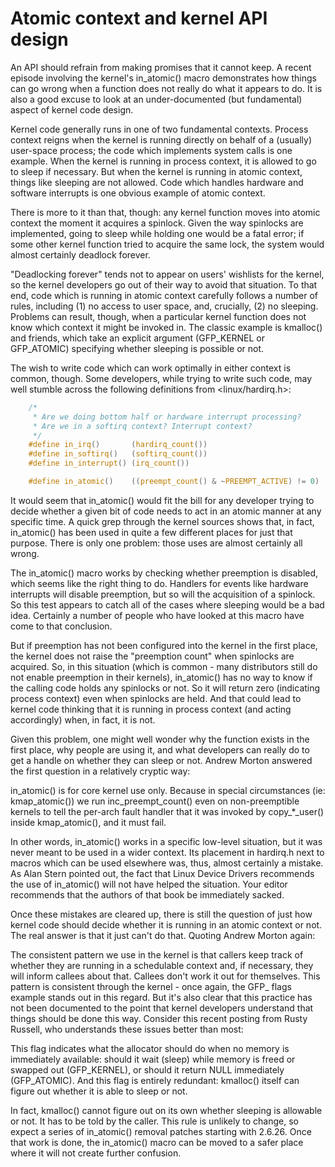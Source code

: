 # Atomic context and kernel API design

An API should refrain from making promises that it cannot keep. A recent episode involving the kernel's in_atomic() macro demonstrates how things can go wrong when a function does not really do what it appears to do. It is also a good excuse to look at an under-documented (but fundamental) aspect of kernel code design.

Kernel code generally runs in one of two fundamental contexts. Process context reigns when the kernel is running directly on behalf of a (usually) user-space process; the code which implements system calls is one example. When the kernel is running in process context, it is allowed to go to sleep if necessary. But when the kernel is running in atomic context, things like sleeping are not allowed. Code which handles hardware and software interrupts is one obvious example of atomic context.

There is more to it than that, though: any kernel function moves into atomic context the moment it acquires a spinlock. Given the way spinlocks are implemented, going to sleep while holding one would be a fatal error; if some other kernel function tried to acquire the same lock, the system would almost certainly deadlock forever.

"Deadlocking forever" tends not to appear on users' wishlists for the kernel, so the kernel developers go out of their way to avoid that situation. To that end, code which is running in atomic context carefully follows a number of rules, including (1) no access to user space, and, crucially, (2) no sleeping. Problems can result, though, when a particular kernel function does not know which context it might be invoked in. The classic example is kmalloc() and friends, which take an explicit argument (GFP_KERNEL or GFP_ATOMIC) specifying whether sleeping is possible or not.

The wish to write code which can work optimally in either context is common, though. Some developers, while trying to write such code, may well stumble across the following definitions from <linux/hardirq.h>:
```C
    /*
     * Are we doing bottom half or hardware interrupt processing?
     * Are we in a softirq context? Interrupt context?
     */
    #define in_irq()	   (hardirq_count())
    #define in_softirq()   (softirq_count())
    #define in_interrupt() (irq_count())

    #define in_atomic()	   ((preempt_count() & ~PREEMPT_ACTIVE) != 0)
```
It would seem that in_atomic() would fit the bill for any developer trying to decide whether a given bit of code needs to act in an atomic manner at any specific time. A quick grep through the kernel sources shows that, in fact, in_atomic() has been used in quite a few different places for just that purpose. There is only one problem: those uses are almost certainly all wrong.

The in_atomic() macro works by checking whether preemption is disabled, which seems like the right thing to do. Handlers for events like hardware interrupts will disable preemption, but so will the acquisition of a spinlock. So this test appears to catch all of the cases where sleeping would be a bad idea. Certainly a number of people who have looked at this macro have come to that conclusion.

But if preemption has not been configured into the kernel in the first place, the kernel does not raise the "preemption count" when spinlocks are acquired. So, in this situation (which is common - many distributors still do not enable preemption in their kernels), in_atomic() has no way to know if the calling code holds any spinlocks or not. So it will return zero (indicating process context) even when spinlocks are held. And that could lead to kernel code thinking that it is running in process context (and acting accordingly) when, in fact, it is not.

Given this problem, one might well wonder why the function exists in the first place, why people are using it, and what developers can really do to get a handle on whether they can sleep or not. Andrew Morton answered the first question in a relatively cryptic way:

in_atomic() is for core kernel use only. Because in special circumstances (ie: kmap_atomic()) we run inc_preempt_count() even on non-preemptible kernels to tell the per-arch fault handler that it was invoked by copy_*_user() inside kmap_atomic(), and it must fail.

In other words, in_atomic() works in a specific low-level situation, but it was never meant to be used in a wider context. Its placement in hardirq.h next to macros which can be used elsewhere was, thus, almost certainly a mistake. As Alan Stern pointed out, the fact that Linux Device Drivers recommends the use of in_atomic() will not have helped the situation. Your editor recommends that the authors of that book be immediately sacked.

Once these mistakes are cleared up, there is still the question of just how kernel code should decide whether it is running in an atomic context or not. The real answer is that it just can't do that. Quoting Andrew Morton again:

The consistent pattern we use in the kernel is that callers keep track of whether they are running in a schedulable context and, if necessary, they will inform callees about that. Callees don't work it out for themselves.
This pattern is consistent through the kernel - once again, the GFP_ flags example stands out in this regard. But it's also clear that this practice has not been documented to the point that kernel developers understand that things should be done this way. Consider this recent posting from Rusty Russell, who understands these issues better than most:

This flag indicates what the allocator should do when no memory is immediately available: should it wait (sleep) while memory is freed or swapped out (GFP_KERNEL), or should it return NULL immediately (GFP_ATOMIC). And this flag is entirely redundant: kmalloc() itself can figure out whether it is able to sleep or not.

In fact, kmalloc() cannot figure out on its own whether sleeping is allowable or not. It has to be told by the caller. This rule is unlikely to change, so expect a series of in_atomic() removal patches starting with 2.6.26. Once that work is done, the in_atomic() macro can be moved to a safer place where it will not create further confusion.